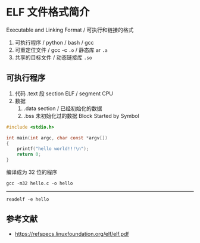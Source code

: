 # ELF 文件格式简介

Executable and Linking Format / 可执行和链接的格式

1. 可执行程序 / python / bash / gcc
2. 可重定位文件 / gcc -c `.o` / 静态库 ar `.a`
3. 共享的目标文件 / 动态链接库 `.so`

## 可执行程序

1. 代码 .text 段 section ELF / segment CPU
2. 数据
    1. .data section / 已经初始化的数据
    2. .bss 未初始化过的数据 Block Started by Symbol

```c
#include <stdio.h>

int main(int argc, char const *argv[])
{
    printf("hello world!!!\n");
    return 0;
}
```

编译成为 32 位的程序

    gcc -m32 hello.c -o hello

---

    readelf -e hello

## 参考文献

- <https://refspecs.linuxfoundation.org/elf/elf.pdf>